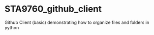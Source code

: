 # STA9760_github_client
Github Client (basic) demonstrating how to organize files and folders in python

